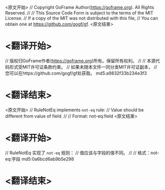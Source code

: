 
<原文开始>
// Copyright GoFrame Author(https://goframe.org). All Rights Reserved.
//
// This Source Code Form is subject to the terms of the MIT License.
// If a copy of the MIT was not distributed with this file,
// You can obtain one at https://github.com/gogf/gf.
<原文结束>

# <翻译开始>
// 版权归GoFrame作者(https://goframe.org)所有。保留所有权利。
//
// 本源代码形式受MIT许可证条款约束。
// 如果未随本文件一同分发MIT许可证副本，
// 您可以在https://github.com/gogf/gf处获取。 md5:a9832f33b234e3f3
# <翻译结束>


<原文开始>
// RuleNotEq implements `not-eq` rule:
// Value should be different from value of field.
//
// Format: not-eq:field
<原文结束>

# <翻译开始>
// RuleNotEq 实现了 `not-eq` 规则：
// 值应该与字段的值不同。
//
// 格式：not-eq:字段 md5:0a6bcd6ab9b5e298
# <翻译结束>

